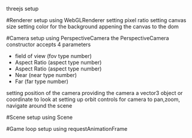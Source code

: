 threejs setup

#Renderer setup using WebGLRenderer
setting pixel ratio
setting canvas size
setting color for the background
appening the canvas to the dom

#Camera setup using PerspectiveCamera
the PerspectiveCamera constructor accepts 4 parameters

- field of view (fov type number)
- Aspect Ratio (aspect type number)
- Aspect Ratio (aspect type number)
- Near (near type number)
- Far (far type number)

setting position of the camera
providing the camera a vector3 object or coordinate to look at
setting up orbit controls for camera to pan,zoom, navigate around the scene

#Scene setup using Scene

#Game loop setup using requestAnimationFrame
